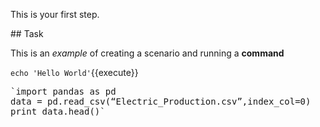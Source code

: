 This is your first step.

## Task

This is an _example_ of creating a scenario and running a **command**

`echo 'Hello World'`{{execute}}

<pre class="file" data-filename="app.py" data-target="replace">
`import pandas as pd
data = pd.read_csv(“Electric_Production.csv”,index_col=0)
print data.head()`
</pre>
